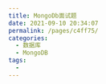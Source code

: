 ```yaml
---
title: MongoDb面试题
date: 2021-09-10 20:34:07
permalink: /pages/c4ff75/
categories:
  - 数据库
  - MongoDB
tags:
  - 
---
```


